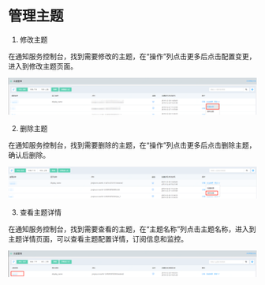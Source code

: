 # 管理主题


1. 修改主题

在通知服务控制台，找到需要修改的主题，在“操作”列点击更多后点击配置变更，进入到修改主题页面。

![修改](../../../../../image/Internet-Middleware/Notification-Service/管理主题1.png)

2. 删除主题

在通知服务控制台，找到需要删除的主题，在“操作”列点击更多后点击删除主题，确认后删除。

![删除](../../../../../image/Internet-Middleware/Notification-Service/管理主题2.png)

3. 查看主题详情

在通知服务控制台，找到需要查看的主题，在“主题名称”列点击主题名称，进入到主题详情页面，可以查看主题配置详情，订阅信息和监控。

![查看](../../../../../image/Internet-Middleware/Notification-Service/管理主题3.png)
